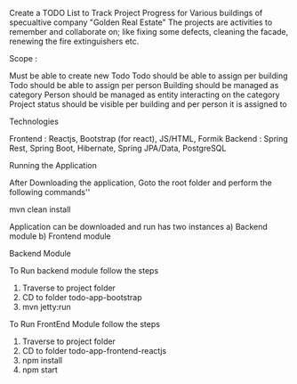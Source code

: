 Create a TODO List to Track Project Progress for Various buildings of specualtive company "Golden Real Estate"
The projects are activities to remember and collaborate on; like fixing some defects, cleaning the facade,
renewing the fire extinguishers etc.

Scope : 

Must be able to create new Todo
Todo should be able to assign per building
Todo should be able to assign per person
Building should be managed as category
Person should be managed as entity interacting on the category
Project status should be visible per building and per person it is assigned to

Technologies

Frontend : Reactjs, Bootstrap (for react), JS/HTML, Formik
Backend  : Spring Rest, Spring Boot, Hibernate, Spring JPA/Data, PostgreSQL

Running the Application

After Downloading the application, Goto the root folder and perform the following commands''

mvn clean install

Application can be downloaded and run has two instances
a) Backend module
b) Frontend module

Backend Module

To Run backend module follow the steps
1. Traverse to project folder
2. CD to folder todo-app-bootstrap
3. mvn jetty:run

To Run FrontEnd Module follow the steps
1. Traverse to project folder
2. CD to folder todo-app-frontend-reactjs
3. npm install
4. npm start




